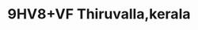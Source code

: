 ---
title: 9HV8+VF Thiruvalla,kerala
url: /9hv8-vf-thiruvalla-kerala/
latitude: 9.394
longitude: 76.566
---